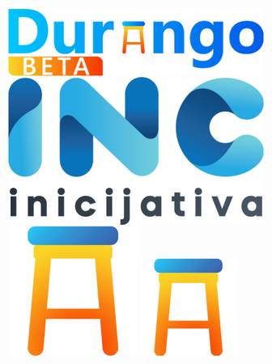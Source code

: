 ![Logo of Durango](https://github.com/MikaCinc/durango/blob/master/src/ExtendedLogo/LogoBetaV3.png)
![Logo of INICIJATIVA](https://github.com/MikaCinc/durango/blob/master/src/ExtendedLogo/incLogo.png)
![Chair 256](https://github.com/MikaCinc/durango/blob/master/public/slike/ChairLogo/logo256.png)
![Chair 192](https://github.com/MikaCinc/durango/blob/master/public/slike/ChairLogo/logo192.png)